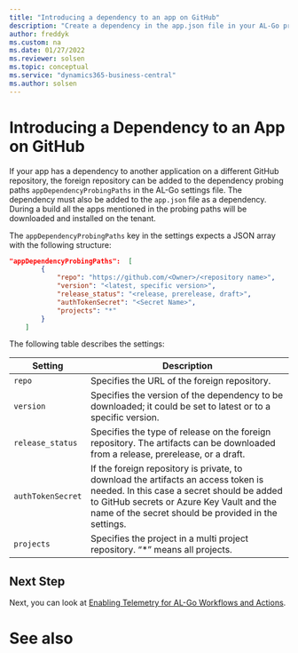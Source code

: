 ```yaml
---
title: "Introducing a dependency to an app on GitHub"
description: "Create a dependency in the app.json file in your AL-Go project for Business Central."
author: freddyk
ms.custom: na
ms.date: 01/27/2022
ms.reviewer: solsen
ms.topic: conceptual
ms.service: "dynamics365-business-central"
ms.author: solsen
---
```



# Introducing a Dependency to an App on GitHub

If your app has a dependency to another application on a different GitHub repository, the foreign repository can be added to the dependency probing paths `appDependencyProbingPaths` in the AL-Go settings file. The dependency must also be added to the `app.json` file as a dependency. During a build all the apps mentioned in the probing paths will be downloaded and installed on the tenant.

The `appDependencyProbingPaths` key in the settings expects a JSON array with the following structure:

```json
"appDependencyProbingPaths":  [
        {
            "repo": "https://github.com/<Owner>/<repository name>",
            "version": "<latest, specific version>",
            "release_status": "<release, prerelease, draft>",
            "authTokenSecret": "<Secret Name>",
            "projects": "*"
        }
    ]

```

The following table describes the settings:

|Setting|Description|
|-------|-----------|
|`repo`|Specifies the URL of the foreign repository.|
|`version`|Specifies the version of the dependency to be downloaded; it could be set to latest or to a specific version.|
|`release_status`|Specifies the type of release on the foreign repository. The artifacts can be downloaded from a release, prerelease, or a draft.|
|`authTokenSecret`|If the foreign repository is private, to download the artifacts an access token is needed. In this case a secret should be added to GitHub secrets or Azure Key Vault and the name of the secret should be provided in the settings.|
|`projects`|Specifies the project in a multi project repository. “*” means all projects.|

## Next Step

Next, you can look at [Enabling Telemetry for AL-Go Workflows and Actions](algo-enabling-telemetry.md).

# See also